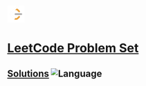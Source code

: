 
 
 [<img src="https://github.com/chaithra-ac/Leetcode/blob/main/LeetCode_logo.png" height="40" width="40"/>](https://leetcode.com/Chaitra27_AC/)
  # [LeetCode Problem Set](https://leetcode.com/problemset/algorithms/) 
  ## [Solutions](Solutions) ![Language](https://img.shields.io/badge/language-Java-blue.svg)
 







